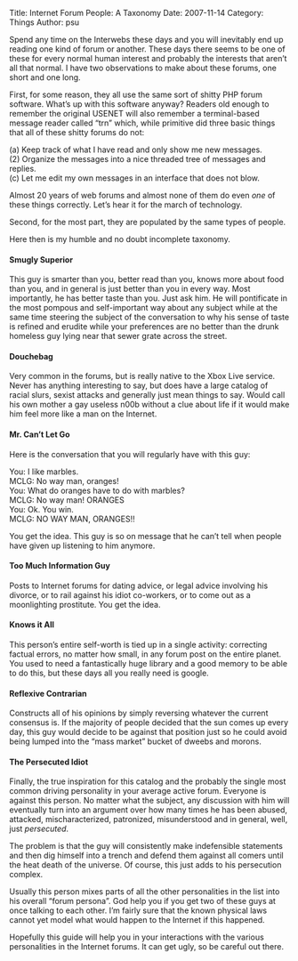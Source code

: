 Title: Internet Forum People: A Taxonomy
Date: 2007-11-14
Category: Things
Author: psu

<p>Spend any time on the Interwebs these days and you will inevitably end up reading one kind of forum or another. These days there seems to be one of these for every normal human interest and probably the interests that aren&#8217;t all that normal. I have two observations to make about these forums, one short and one long.<br />
<span id="more-928"></span><a></a></p>
<p>First, for some reason, they all use the same sort of shitty PHP forum software. What&#8217;s up with this software anyway? Readers old enough to remember the original USENET will also remember a terminal-based message reader called &#8220;trn&#8221; which, while primitive did three basic things that all of these shitty forums do not:</p>
<p>(a) Keep track of what I have read and only show me new messages.<br />
(2) Organize the messages into a nice threaded tree of messages and replies.<br />
(c) Let me edit my own messages in an interface that does not blow.</p>
<p>Almost 20 years of web forums and almost none of them do even <em>one</em> of these things correctly. Let&#8217;s hear it for the march of technology.</p>
<p>Second, for the most part, they are populated by the same types of people.</p>
<p>Here then is my humble and no doubt incomplete taxonomy.</p>
<p><!---more--><a></a></p>
<h4>Smugly Superior</h4>
<p>This guy is smarter than you, better read than you, knows more about food than you, and in general is just better than you in every way. Most importantly, he has better taste than you. Just ask him. He will pontificate in the most pompous and self-important way about any subject while at the same time steering the subject of the conversation to why his sense of taste is refined and erudite while your preferences are no better than the drunk homeless guy lying near that sewer grate across the street.</p>
<h4>Douchebag</h4>
<p>Very common in the forums, but is really native to the Xbox Live service. Never has anything interesting to say, but does have a large catalog of racial slurs, sexist attacks and generally just mean things to say. Would call his own mother a gay useless n00b without a clue about life if it would make him feel more like a man on the Internet.</p>
<h4>Mr. Can&#8217;t Let Go</h4>
<p>Here is the conversation that you will regularly have with this guy:</p>
<p>You: I like marbles.<br />
MCLG: No way man, oranges!<br />
You: What do oranges have to do with marbles?<br />
MCLG: No way man! ORANGES<br />
You: Ok. You win.<br />
MCLG: NO WAY MAN, ORANGES!!</p>
<p>You get the idea. This guy is so on message that he can&#8217;t tell when people have given up listening to him anymore.</p>
<h4>Too Much Information Guy</h4>
<p>Posts to Internet forums for dating advice, or legal advice involving his divorce, or to rail against his idiot co-workers, or to come out as a moonlighting prostitute. You get the idea.</p>
<h4>Knows it All</h4>
<p>This person&#8217;s entire self-worth is tied up in a single activity: correcting factual errors, no matter how small, in any forum post on the entire planet. You used to need a fantastically huge library and a good memory to be able to do this, but these days all you really need is google.</p>
<h4>Reflexive Contrarian</h4>
<p>Constructs all of his opinions by simply reversing whatever the current consensus is. If the majority of people decided that the sun comes up every day, this guy would decide to be against that position just so he could avoid being lumped into the &#8220;mass market&#8221; bucket of dweebs and morons.</p>
<h4>The Persecuted Idiot</h4>
<p>Finally, the true inspiration for this catalog and the probably the single most common driving personality in your average active forum. Everyone is against this person. No matter what the subject, any discussion with him will eventually turn into an argument over how many times he has been abused, attacked, mischaracterized, patronized, misunderstood and in general, well, just <em>persecuted</em>.</p>
<p>The problem is that the guy will consistently make indefensible statements and then dig himself into a trench and defend them against all comers until the heat death of the universe. Of course, this just adds to his persecution complex.</p>
<p>Usually this person mixes parts of all the other personalities in the list into his overall &#8220;forum persona&#8221;. God help you if you get two of these guys at once talking to each other. I&#8217;m fairly sure that the known physical laws cannot yet model what would happen to the Internet if this happened.</p>
<p>Hopefully this guide will help you in your interactions with the various personalities in the Internet forums. It can get ugly, so be careful out there.</p>
